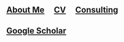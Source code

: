 
## [About Me](./)  &nbsp; &nbsp;  [CV](./parkerholzer.pdf)   &nbsp; &nbsp; [Consulting](./consulting.html)

## [Google Scholar](https://scholar.google.com/citations?hl=en&user=RqViEccAAAAJ)




